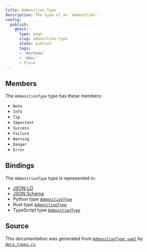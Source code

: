 ```yaml
---
title: Admonition Type
description: The type of an `Admonition`.
config:
  publish:
    ghost:
      type: page
      slug: admonition-type
      state: publish
      tags:
      - '#schema'
      - '#doc'
      - Prose
---
```


## Members

The `AdmonitionType` type has these members:

- `Note`
- `Info`
- `Tip`
- `Important`
- `Success`
- `Failure`
- `Warning`
- `Danger`
- `Error`

## Bindings

The `AdmonitionType` type is represented in:

- [JSON-LD](https://stencila.org/AdmonitionType.jsonld)
- [JSON Schema](https://stencila.org/AdmonitionType.schema.json)
- Python type [`AdmonitionType`](https://github.com/stencila/stencila/blob/main/python/python/stencila/types/admonition_type.py)
- Rust type [`AdmonitionType`](https://github.com/stencila/stencila/blob/main/rust/schema/src/types/admonition_type.rs)
- TypeScript type [`AdmonitionType`](https://github.com/stencila/stencila/blob/main/ts/src/types/AdmonitionType.ts)

## Source

This documentation was generated from [`AdmonitionType.yaml`](https://github.com/stencila/stencila/blob/main/schema/AdmonitionType.yaml) by [`docs_types.rs`](https://github.com/stencila/stencila/blob/main/rust/schema-gen/src/docs_types.rs).
